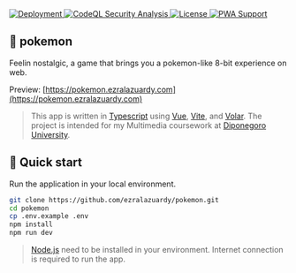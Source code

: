 <a href="https://imgc.ezralazuardy.com/">
  <img src="https://therealsujitk-vercel-badge.vercel.app/?app=pokemon.ezralazuardy" alt="Deployment">
</a>
<a href="https://github.com/ezralazuardy/pokemon/actions/workflows/codeql-analysis.yml">
  <img src="https://img.shields.io/github/workflow/status/ezralazuardy/pokemon/CodeQL?label=security" alt="CodeQL Security Analysis">
</a>
<a href="https://github.com/ezralazuardy/pokemon/blob/master/LICENSE">
  <img src="https://img.shields.io/github/license/ezralazuardy/pokemon" alt="License">
</a>
<a href="https://web.dev/progressive-web-apps">
    <img alt="PWA Support" src="https://img.shields.io/badge/%20pwa-enabled-blueviolet">
</a>

## 🦑 pokemon

Feelin nostalgic, a game that brings you a pokemon-like 8-bit experience on web.

Preview: [https://pokemon.ezralazuardy.com](https://pokemon.ezralazuardy.com)

> This app is written in [Typescript](https://www.typescriptlang.org) using [Vue](https://vuejs.org), [Vite](https://vitejs.dev), and [Volar](https://github.com/johnsoncodehk/volar). The project is intended for my Multimedia coursework at [Diponegoro University](https://ft.undip.ac.id/en/site).

## 🚀 Quick start

Run the application in your local environment.

```bash
git clone https://github.com/ezralazuardy/pokemon.git
cd pokemon
cp .env.example .env
npm install
npm run dev
```

> [Node.js](https://nodejs.org) need to be installed in your environment. Internet connection is required to run the app.
